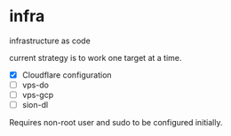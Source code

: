 # infra
infrastructure as code

current strategy is to work one target at a time.

- [x] Cloudflare configuration
- [ ] vps-do
- [ ] vps-gcp
- [ ] sion-dl

Requires non-root user and sudo to be configured initially.
